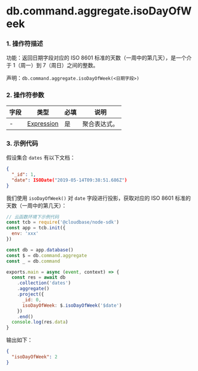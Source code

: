 # db.command.aggregate.isoDayOfWeek

### 1. 操作符描述

功能：返回日期字段对应的 ISO 8601 标准的天数（一周中的第几天），是一个介于 1（周一）到 7（周日）之间的整数。

声明：`db.command.aggregate.isoDayOfWeek(<日期字段>)`

### 2. 操作符参数

| 字段 | 类型                           | 必填 | 说明         |
| ---- | ------------------------------ | ---- | ------------ |
| -    | [Expression](../expression.md) | 是   | 聚合表达式。 |

### 3. 示例代码

假设集合 `dates` 有以下文档：

```json
{
  "_id": 1,
  "date": ISODate("2019-05-14T09:38:51.686Z")
}
```

我们使用 `isoDayOfWeek()` 对 `date` 字段进行投影，获取对应的 ISO 8601 标准的天数（一周中的第几天）：

```javascript
// 云函数环境下示例代码
const tcb = require('@cloudbase/node-sdk')
const app = tcb.init({
  env: 'xxx'
})

const db = app.database()
const $ = db.command.aggregate
const _ = db.command

exports.main = async (event, context) => {
  const res = await db
    .collection('dates')
    .aggregate()
    .project({
      _id: 0,
      isoDayOfWeek: $.isoDayOfWeek('$date')
    })
    .end()
  console.log(res.data)
}
```

输出如下：

```json
{
  "isoDayOfWeek": 2
}
```
